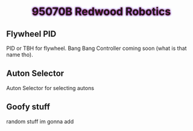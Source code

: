 <!DOCTYPE html>
<html>
<head>
<style>


div {
  font-family: "Brush Script MT", cursive;
}
h1 {
  text-align: center;
  text-shadow: 0 0 3px #ff0000, 0 0 5px #0000ff;
  color: ocean;
}

p {
  letter-spacing: 1px;
}


h2 {
  
}
</style>
</head>
<body>

  <div>
  <h1>95070B Redwood Robotics</h1>
  
  <h2>Flywheel PID</h2>
  <p>PID or TBH for flywheel. Bang Bang Controller coming soon (what is that name tho).</p>

  <h2>Auton Selector</h2>
  <p>Auton Selector for selecting autons</p>
  
  <h2> Goofy stuff </h2>
  <p>random stuff im gonna add</p>
  </div>

</body>
</html>


